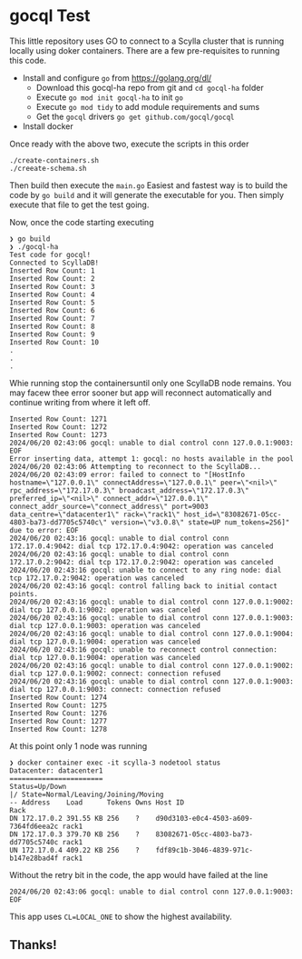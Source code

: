 # gocql Test

This little repository uses GO to connect to a Scylla cluster that is running locally using doker containers. There are a few pre-requisites to running this code.

- Install and configure `go` from <https://golang.org/dl/>
    - Download this gocql-ha repo from git and `cd gocql-ha` folder
    - Execute `go mod init gocql-ha` to init `go`
    - Execute `go mod tidy` to add module requirements and sums
    - Get the `gocql` drivers `go get github.com/gocql/gocql` 
- Install docker

Once ready with the above two, execute the scripts in this order

```
./create-containers.sh
./creeate-schema.sh
```

Then build then execute the `main.go` Easiest and fastest way is to build the code by `go build` and it will generate the executable for you. Then simply execute that file to get the test going.

Now, once the code starting executing 

```
❯ go build
❯ ./gocql-ha
Test code for gocql!
Connected to ScyllaDB!
Inserted Row Count: 1
Inserted Row Count: 2
Inserted Row Count: 3
Inserted Row Count: 4
Inserted Row Count: 5
Inserted Row Count: 6
Inserted Row Count: 7
Inserted Row Count: 8
Inserted Row Count: 9
Inserted Row Count: 10
.
.
.
```


Whie running stop the containersuntil only one ScyllaDB node remains. You may facew thee error sooner but app will reconnect automatically and continue writing from where it left off.

```
Inserted Row Count: 1271
Inserted Row Count: 1272
Inserted Row Count: 1273
2024/06/20 02:43:06 gocql: unable to dial control conn 127.0.0.1:9003: EOF
Error inserting data, attempt 1: gocql: no hosts available in the pool
2024/06/20 02:43:06 Attempting to reconnect to the ScyllaDB...
2024/06/20 02:43:09 error: failed to connect to "[HostInfo hostname=\"127.0.0.1\" connectAddress=\"127.0.0.1\" peer=\"<nil>\" rpc_address=\"172.17.0.3\" broadcast_address=\"172.17.0.3\" preferred_ip=\"<nil>\" connect_addr=\"127.0.0.1\" connect_addr_source=\"connect_address\" port=9003 data_centre=\"datacenter1\" rack=\"rack1\" host_id=\"83082671-05cc-4803-ba73-dd7705c5740c\" version=\"v3.0.8\" state=UP num_tokens=256]" due to error: EOF
2024/06/20 02:43:16 gocql: unable to dial control conn 172.17.0.4:9042: dial tcp 172.17.0.4:9042: operation was canceled
2024/06/20 02:43:16 gocql: unable to dial control conn 172.17.0.2:9042: dial tcp 172.17.0.2:9042: operation was canceled
2024/06/20 02:43:16 gocql: unable to connect to any ring node: dial tcp 172.17.0.2:9042: operation was canceled
2024/06/20 02:43:16 gocql: control falling back to initial contact points.
2024/06/20 02:43:16 gocql: unable to dial control conn 127.0.0.1:9002: dial tcp 127.0.0.1:9002: operation was canceled
2024/06/20 02:43:16 gocql: unable to dial control conn 127.0.0.1:9003: dial tcp 127.0.0.1:9003: operation was canceled
2024/06/20 02:43:16 gocql: unable to dial control conn 127.0.0.1:9004: dial tcp 127.0.0.1:9004: operation was canceled
2024/06/20 02:43:16 gocql: unable to reconnect control connection: dial tcp 127.0.0.1:9004: operation was canceled
2024/06/20 02:43:16 gocql: unable to dial control conn 127.0.0.1:9002: dial tcp 127.0.0.1:9002: connect: connection refused
2024/06/20 02:43:16 gocql: unable to dial control conn 127.0.0.1:9003: dial tcp 127.0.0.1:9003: connect: connection refused
Inserted Row Count: 1274
Inserted Row Count: 1275
Inserted Row Count: 1276
Inserted Row Count: 1277
Inserted Row Count: 1278
```

At this point only 1 node was running

```
❯ docker container exec -it scylla-3 nodetool status
Datacenter: datacenter1
=======================
Status=Up/Down
|/ State=Normal/Leaving/Joining/Moving
-- Address    Load      Tokens Owns Host ID                              Rack
DN 172.17.0.2 391.55 KB 256    ?    d90d3103-e0c4-4503-a609-7364fd6eea2c rack1
DN 172.17.0.3 379.70 KB 256    ?    83082671-05cc-4803-ba73-dd7705c5740c rack1
UN 172.17.0.4 409.22 KB 256    ?    fdf89c1b-3046-4839-971c-b147e28bad4f rack1
```

Without the retry bit in the code, the app would have failed at the line 

```
2024/06/20 02:43:06 gocql: unable to dial control conn 127.0.0.1:9003: EOF
```

This app uses `CL=LOCAL_ONE` to show the highest availability.

## Thanks!
